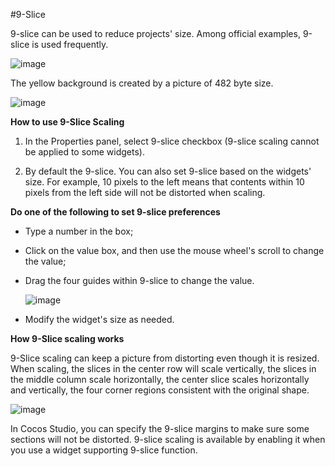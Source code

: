 #9-Slice

9-slice can be used to reduce projects' size. Among official examples, 9-slice is used frequently.

![image](../../studio-img/UI/9Slice/image001.png)

The yellow background is created by a picture of 482 byte size.

![image](../../studio-img/UI/9Slice/image002.png)

**How to use 9-Slice Scaling**

1. In the Properties panel, select 9-slice checkbox (9-slice scaling cannot be applied to some widgets).

2. By default the 9-slice. You can also set 9-slice based on the widgets' size. For example, 10 pixels to the left means that contents within 10 pixels from the left side will not be distorted when scaling.

**Do one of the following to set 9-slice preferences**

- Type a number in the box;

- Click on the value box, and then use the mouse wheel's scroll to change the value;

- Drag the four guides within 9-slice to change the value.

    ![image](../../studio-img/UI/9Slice/image003.png)

- Modify the widget's size as needed.

**How 9-Slice scaling works**

9-Slice scaling can keep a picture from distorting even though it is resized. When scaling, the slices in the center row will scale vertically, the slices in the middle column scale horizontally, the center slice scales horizontally and vertically, the four corner regions consistent with the original shape.

![image](../../studio-img/UI/9Slice/image004.png)

In Cocos Studio, you can specify the 9-slice margins to make sure some sections will not be distorted. 9-slice scaling is available by enabling it when you use a widget supporting 9-slice function.
